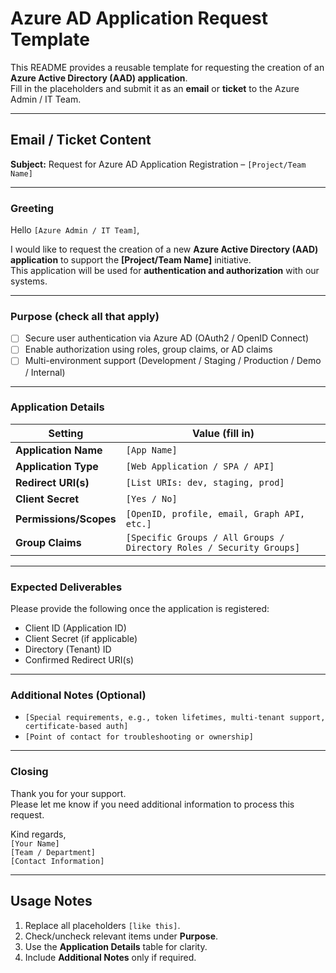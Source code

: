 # Azure AD Application Request Template

This README provides a reusable template for requesting the creation of an **Azure Active Directory (AAD) application**.  
Fill in the placeholders and submit it as an **email** or **ticket** to the Azure Admin / IT Team.

---

## Email / Ticket Content

**Subject:** Request for Azure AD Application Registration – `[Project/Team Name]`

---

### Greeting

Hello `[Azure Admin / IT Team]`,

I would like to request the creation of a new **Azure Active Directory (AAD) application** to support the **[Project/Team Name]** initiative.  
This application will be used for **authentication and authorization** with our systems.

---

### Purpose (check all that apply)

- [ ] Secure user authentication via Azure AD (OAuth2 / OpenID Connect)
- [ ] Enable authorization using roles, group claims, or AD claims
- [ ] Multi-environment support (Development / Staging / Production / Demo / Internal)

---

### Application Details

| Setting               | Value (fill in) |
|------------------------|-----------------|
| **Application Name**   | `[App Name]` |
| **Application Type**   | `[Web Application / SPA / API]` |
| **Redirect URI(s)**    | `[List URIs: dev, staging, prod]` |
| **Client Secret**      | `[Yes / No]` |
| **Permissions/Scopes** | `[OpenID, profile, email, Graph API, etc.]` |
| **Group Claims**       | `[Specific Groups / All Groups / Directory Roles / Security Groups]` |

---

### Expected Deliverables

Please provide the following once the application is registered:

- Client ID (Application ID)
- Client Secret (if applicable)
- Directory (Tenant) ID
- Confirmed Redirect URI(s)

---

### Additional Notes (Optional)

- `[Special requirements, e.g., token lifetimes, multi-tenant support, certificate-based auth]`
- `[Point of contact for troubleshooting or ownership]`

---

### Closing

Thank you for your support.  
Please let me know if you need additional information to process this request.

Kind regards,  
`[Your Name]`  
`[Team / Department]`  
`[Contact Information]`

---

## Usage Notes

1. Replace all placeholders `[like this]`.
2. Check/uncheck relevant items under **Purpose**.
3. Use the **Application Details** table for clarity.
4. Include **Additional Notes** only if required.  
